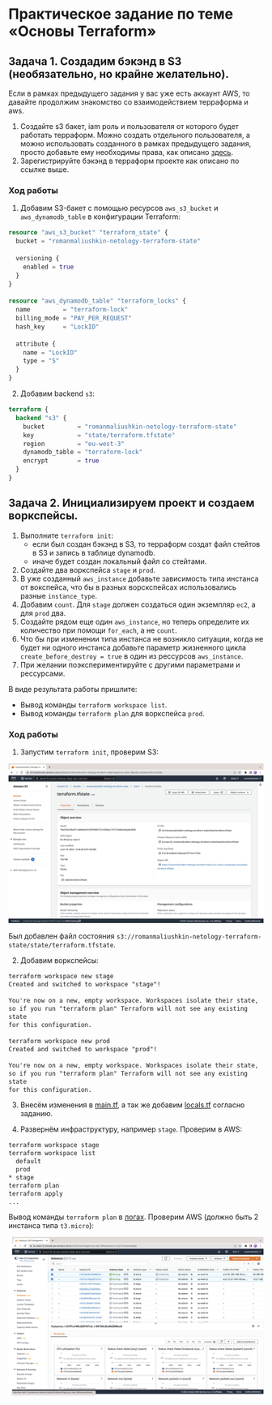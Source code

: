 # Практическое задание по теме «Основы Terraform»

## Задача 1. Создадим бэкэнд в S3 (необязательно, но крайне желательно).

Если в рамках предыдущего задания у вас уже есть аккаунт AWS, то давайте продолжим знакомство со взаимодействием
терраформа и aws. 

1. Создайте s3 бакет, iam роль и пользователя от которого будет работать терраформ. Можно создать отдельного пользователя,
а можно использовать созданного в рамках предыдущего задания, просто добавьте ему необходимы права, как описано 
[здесь](https://www.terraform.io/docs/backends/types/s3.html).
1. Зарегистрируйте бэкэнд в терраформ проекте как описано по ссылке выше. 

### Ход работы

1. Добавим S3-бакет с помощью ресурсов `aws_s3_bucket` и `aws_dynamodb_table` в конфигурации Terraform:

```terraform
resource "aws_s3_bucket" "terraform_state" {
  bucket = "romanmaliushkin-netology-terraform-state"

  versioning {
    enabled = true
  }
}

resource "aws_dynamodb_table" "terraform_locks" {
  name         = "terraform-lock"
  billing_mode = "PAY_PER_REQUEST"
  hash_key     = "LockID"

  attribute {
    name = "LockID"
    type = "S"
  }
}
```

2. Добавим backend `s3`:

```terraform
terraform {
  backend "s3" {
    bucket         = "romanmaliushkin-netology-terraform-state"
    key            = "state/terraform.tfstate"
    region         = "eu-west-3"
    dynamodb_table = "terraform-lock"
    encrypt        = true
  }
}
```

## Задача 2. Инициализируем проект и создаем воркспейсы. 

1. Выполните `terraform init`:
    * если был создан бэкэнд в S3, то терраформ создат файл стейтов в S3 и запись в таблице 
dynamodb.
    * иначе будет создан локальный файл со стейтами.  
1. Создайте два воркспейса `stage` и `prod`.
1. В уже созданный `aws_instance` добавьте зависимость типа инстанса от вокспейса, что бы в разных ворскспейсах 
использовались разные `instance_type`.
1. Добавим `count`. Для `stage` должен создаться один экземпляр `ec2`, а для `prod` два. 
1. Создайте рядом еще один `aws_instance`, но теперь определите их количество при помощи `for_each`, а не `count`.
1. Что бы при изменении типа инстанса не возникло ситуации, когда не будет ни одного инстанса добавьте параметр
жизненного цикла `create_before_destroy = true` в один из рессурсов `aws_instance`.
1. При желании поэкспериментируйте с другими параметрами и рессурсами.

В виде результата работы пришлите:
* Вывод команды `terraform workspace list`.
* Вывод команды `terraform plan` для воркспейса `prod`.

### Ход работы

1. Запустим `terraform init`, проверим S3:

![AWS Bucket state](img/aws-bucket-state.png)

Был добавлен файл состояния `s3://romanmaliushkin-netology-terraform-state/state/terraform.tfstate`.

2. Добавим воркспейсы:

```shell
terraform workspace new stage
Created and switched to workspace "stage"!

You're now on a new, empty workspace. Workspaces isolate their state,
so if you run "terraform plan" Terraform will not see any existing state
for this configuration.

terraform workspace new prod 
Created and switched to workspace "prod"!

You're now on a new, empty workspace. Workspaces isolate their state,
so if you run "terraform plan" Terraform will not see any existing state
for this configuration.
```

3. Внесём изменения в [main.tf](terraform/main.tf), а так же добавим [locals.tf](terraform/locals.tf) согласно заданию.

4. Развернём инфраструктуру, например `stage`. Проверим в AWS:

```shell
terraform workspace stage
terraform workspace list        
  default
  prod
* stage
terraform plan
terraform apply
...
```

Вывод команды `terraform plan` в [логах](terraform/tf-log). Проверим AWS (должно быть 2 инстанса типа `t3.micro`):

![AWS Stage instances](img/aws-stage-instances.png)
